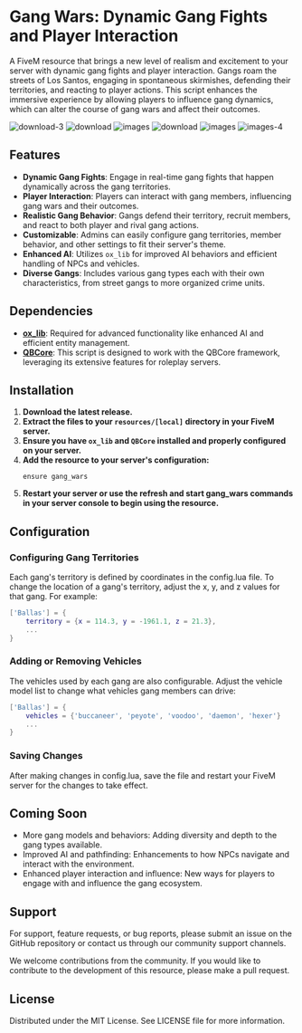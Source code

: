# Gang Wars: Dynamic Gang Fights and Player Interaction

A FiveM resource that brings a new level of realism and excitement to your server with dynamic gang fights and player interaction. Gangs roam the streets of Los Santos, engaging in spontaneous skirmishes, defending their territories, and reacting to player actions. This script enhances the immersive experience by allowing players to influence gang dynamics, which can alter the course of gang wars and affect their outcomes.

![download-3](https://github.com/user-attachments/assets/adec31f4-caf0-4aca-83d5-cb592c859b0a)
![download](https://github.com/user-attachments/assets/bac84964-3943-486e-ae5b-e5c492b63b8c)
![images](https://github.com/user-attachments/assets/bff7795c-3329-4f6a-ad8f-1193b93733b6)
![download](https://github.com/user-attachments/assets/38b8a0dc-8ff2-4aec-af72-6f1a8dd1721e)
![images](https://github.com/user-attachments/assets/60e91c8e-b399-418e-a4ac-062a7fcac8ac)
![images-4](https://github.com/user-attachments/assets/0f02192c-f107-42c6-970b-91279aead39e)


## Features

- **Dynamic Gang Fights**: Engage in real-time gang fights that happen dynamically across the gang territories.
- **Player Interaction**: Players can interact with gang members, influencing gang wars and their outcomes.
- **Realistic Gang Behavior**: Gangs defend their territory, recruit members, and react to both player and rival gang actions.
- **Customizable**: Admins can easily configure gang territories, member behavior, and other settings to fit their server's theme.
- **Enhanced AI**: Utilizes `ox_lib` for improved AI behaviors and efficient handling of NPCs and vehicles.
- **Diverse Gangs**: Includes various gang types each with their own characteristics, from street gangs to more organized crime units.

## Dependencies

- **[ox_lib](https://github.com/overextended/ox_lib/releases)**: Required for advanced functionality like enhanced AI and efficient entity management.
- **[QBCore](https://github.com/qbcore-framework/qb-core)**: This script is designed to work with the QBCore framework, leveraging its extensive features for roleplay servers.

## Installation

1. **Download the latest release.**
2. **Extract the files to your `resources/[local]` directory in your FiveM server.**
3. **Ensure you have `ox_lib` and `QBCore` installed and properly configured on your server.**
4. **Add the resource to your server's configuration:**
   ```plaintext
   ensure gang_wars
   ```
5. **Restart your server or use the refresh and start gang_wars commands in your server console to begin using the resource.**

## Configuration

### Configuring Gang Territories

Each gang's territory is defined by coordinates in the config.lua file. To change the location of a gang's territory, adjust the x, y, and z values for that gang. For example:
```lua
['Ballas'] = {
    territory = {x = 114.3, y = -1961.1, z = 21.3},
    ...
}
```

### Adding or Removing Vehicles

The vehicles used by each gang are also configurable. Adjust the vehicle model list to change what vehicles gang members can drive:
```lua
['Ballas'] = {
    vehicles = {'buccaneer', 'peyote', 'voodoo', 'daemon', 'hexer'}
    ...
}
```

### Saving Changes

After making changes in config.lua, save the file and restart your FiveM server for the changes to take effect.

## Coming Soon

- More gang models and behaviors: Adding diversity and depth to the gang types available.
- Improved AI and pathfinding: Enhancements to how NPCs navigate and interact with the environment.
- Enhanced player interaction and influence: New ways for players to engage with and influence the gang ecosystem.

## Support

For support, feature requests, or bug reports, please submit an issue on the GitHub repository or contact us through our community support channels.

We welcome contributions from the community. If you would like to contribute to the development of this resource, please make a pull request.

## License

Distributed under the MIT License. See LICENSE file for more information.

